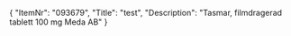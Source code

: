 {
  "ItemNr": "093679",
  "Title": "test",
  "Description": "Tasmar, filmdragerad tablett 100 mg Meda AB"
}